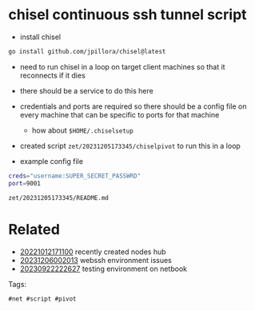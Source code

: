 # chisel continuous ssh tunnel script

- install chisel
```bash
go install github.com/jpillora/chisel@latest
```
- need to run chisel in a loop on target client machines so that it reconnects if it dies
- there should be a service to do this here
- credentials and ports are required so there should be a config file on every machine that can be specific to ports for that machine
  - how about `$HOME/.chiselsetup`
- created script `zet/20231205173345/chiselpivot` to run this in a loop

- example config file
```bash
creds="username:SUPER_SECRET_PASSWRD"
port=9001
```

` zet/20231205173345/README.md `

# Related

- [20221012171100](/zet/20221012171100/README.md) recently created nodes hub
- [20231206002013](/zet/20231206002013/README.md) webssh environment issues
- [20230922222627](/zet/20230922222627/README.md) testing environment on netbook

Tags:

    #net #script #pivot
